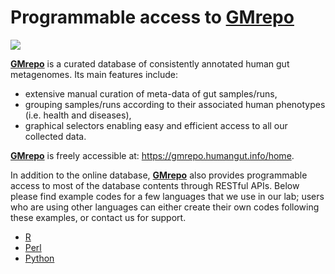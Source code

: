 # Programmable access to [GMrepo](https://gmrepo.humangut.info/home)
![](/images/gmrepo-logo-small.png)

[**GMrepo**](https://gmrepo.humangut.info/home) is a curated database of consistently annotated human gut metagenomes.
Its main features include:
* extensive manual curation of meta-data of gut samples/runs,
* grouping samples/runs according to their associated human phenotypes (i.e. health and diseases),
* graphical selectors enabling easy and efficient access to all our collected data.

[**GMrepo**](https://gmrepo.humangut.info/home) is freely accessible at: https://gmrepo.humangut.info/home.

In addition to the online database, [**GMrepo**](https://gmrepo.humangut.info/home) also provides programmable access to most of the database contents through RESTful APIs. Below please find example codes for a few languages that we use in our lab; users who are using other languages can either create their own codes following these examples, or contact us for support.

* [R](programmable-access/R.md)
* [Perl](programmable-access/perl.md)
* [Python](programmable-access/python.md)
